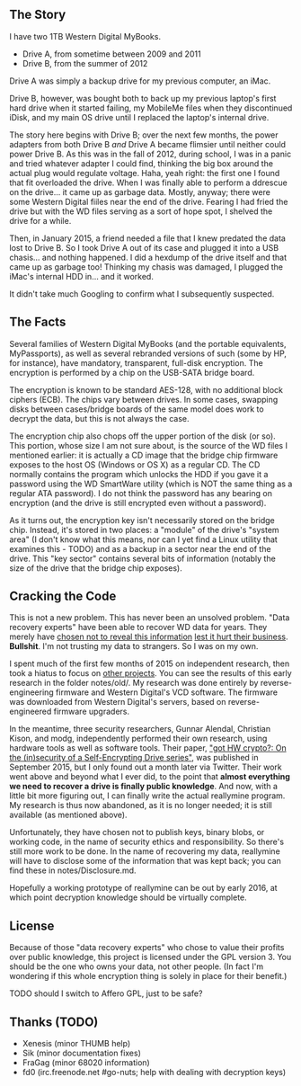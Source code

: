 ## The Story
I have two 1TB Western Digital MyBooks.

* Drive A, from sometime between 2009 and 2011
* Drive B, from the summer of 2012

Drive A was simply a backup drive for my previous computer, an iMac.

Drive B, however, was bought both to back up my previous laptop's first hard drive when it started failing, my MobileMe files when they discontinued iDisk, and my main OS drive until I replaced the laptop's internal drive.

The story here begins with Drive B; over the next few months, the power adapters from both Drive B *and* Drive A became flimsier until neither could power Drive B. As this was in the fall of 2012, during school, I was in a panic and tried whatever adapter I could find, thinking the big box around the actual plug would regulate voltage. Haha, yeah right: the first one I found that fit overloaded the drive. When I was finally able to perform a ddrescue on the drive... it came up as garbage data. Mostly, anyway; there were some Western Digital fiiles near the end of the drive. Fearing I had fried the drive but with the WD files serving as a sort of hope spot, I shelved the drive for a while.

Then, in January 2015, a friend needed a file that I knew predated the data lost to Drive B. So I took Drive A out of its case and plugged it into a USB chasis... and nothing happened. I did a hexdump of the drive itself and that came up as garbage too! Thinking my chasis was damaged, I plugged the iMac's internal HDD in... and it worked.

It didn't take much Googling to confirm what I subsequently suspected.

## The Facts
Several families of Western Digital MyBooks (and the portable equivalents, MyPassports), as well as several rebranded versions of such (some by HP, for instance), have mandatory, transparent, full-disk encryption. The encryption is performed by a chip on the USB-SATA bridge board.

The encryption is known to be standard AES-128, with no additional block ciphers (ECB). The chips vary between drives. In some cases, swapping disks between cases/bridge boards of the same model does work to decrypt the data, but this is not always the case.

The encryption chip also chops off the upper portion of the disk (or so). This portion, whose size I am not sure about, is the source of the WD files I mentioned earlier: it is actually a CD image that the bridge chip firmware exposes to the host OS (Windows or OS X) as a regular CD. The CD normally contains the program which unlocks the HDD if you gave it a password using the WD SmartWare utility (which is NOT the same thing as a regular ATA password). I do not think the password has any bearing on encryption (and the drive is still encrypted even without a password).

As it turns out, the encryption key isn't necessarily stored on the bridge chip. Instead, it's stored in two places: a "module" of the drive's "system area" (I don't know what this means, nor can I yet find a Linux utility that examines this - TODO) and as a backup in a sector near the end of the drive. This "key sector" contains several bits of information (notably the size of the drive that the bridge chip exposes).

## Cracking the Code
This is not a new problem. This has never been an unsolved problem. "Data recovery experts" have been able to recover WD data for years. They merely have [chosen not to reveal this information](http://forum.hddguru.com/viewtopic.php?t=21584) [lest it hurt their business](http://forum.hddguru.com/viewtopic.php?t=24567&f=1&start=0#p165906). **Bullshit**. I'm not trusting my data to strangers. So I was on my own.

I spent much of the first few months of 2015 on independent research, then took a hiatus to focus on [other projects](https://github.com/andlabs/libui). You can see the results of this early research in the folder notes/old/. My research was done entirely by reverse-engineering firmware and Western Digital's VCD software. The firmware was downloaded from Western Digital's servers, based on reverse-engineered firmware upgraders.

In the meantime, three security researchers, Gunnar Alendal, Christian Kison, and modg, independently performed their own research, using hardware tools as well as software tools. Their paper, ["got HW crypto?: On the (in)security of a Self-Encrypting Drive series"](http://eprint.iacr.org/2015/1002.pdf), was published in September 2015, but I only found out a month later via Twitter. Their work went above and beyond what I ever did, to the point that **almost everything we need to recover a drive is finally public knowledge**. And now, with a little bit more figuring out, I can finally write the actual reallymine program. My research is thus now abandoned, as it is no longer needed; it is still available (as mentioned above).

Unfortunately, they have chosen not to publish keys, binary blobs, or working code, in the name of security ethics and responsibility. So there's still more work to be done. In the name of recovering my data, reallymine will have to disclose some of the information that was kept back; you can find these in notes/Disclosure.md.

Hopefully a working prototype of reallymine can be out by early 2016, at which point decryption knowledge should be virtually complete.

## License
Because of those "data recovery experts" who chose to value their profits over public knowledge, this project is licensed under the GPL version 3. You should be the one who owns your data, not other people. (In fact I'm wondering if this whole encryption thing is solely in place for their benefit.)

TODO should I switch to Affero GPL, just to be safe?

## Thanks (TODO)
- Xenesis (minor THUMB help)
- Sik (minor documentation fixes)
- FraGag (minor 68020 information)
- fd0 (irc.freenode.net #go-nuts; help with dealing with decryption keys)
